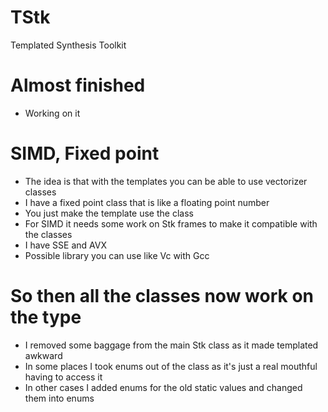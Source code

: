 # TStk
Templated Synthesis Toolkit

# Almost finished
* Working on it
 
# SIMD, Fixed point
* The idea is that with the templates you can be able to use vectorizer classes
* I have a fixed point class that is like a floating point number
* You just make the template use the class
* For SIMD it needs some work on Stk frames to make it compatible with the classes
* I have SSE and AVX 
* Possible library you can use like Vc with Gcc 

# So then all the classes now work on the type
* I removed some baggage from the main Stk class as it made templated awkward
* In some places I took enums out of the class as it's just a real mouthful having to access it
* In other cases I added enums for the old static values and changed them into enums

